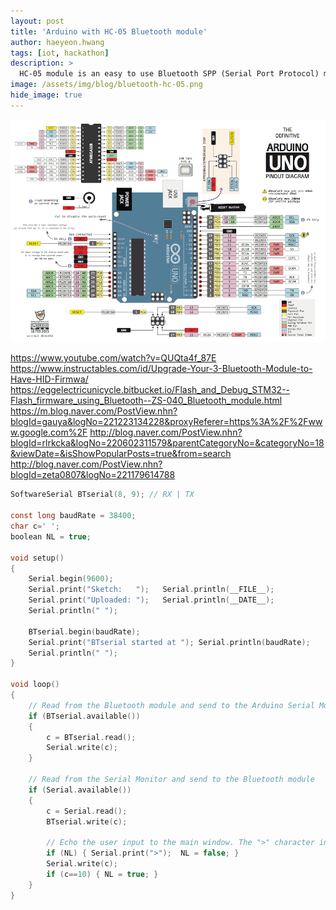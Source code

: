 ```yaml
---
layout: post
title: 'Arduino with HC-05 Bluetooth module' 
author: haeyeon.hwang
tags: [iot, hackathon]
description: >
  HC‐05 module is an easy to use Bluetooth SPP (Serial Port Protocol) module,designed for transparent wireless serial connection setup.The HC-05 Bluetooth Module can be used in a Master or Slave configuration, making it a great solution for wireless communication.This serial port bluetooth module is fully qualified Bluetooth V2.0+EDR (Enhanced Data Rate) 3Mbps Modulation with complete 2.4GHz radio transceiver and baseband. It uses CSR Bluecore 04‐External single chip Rluetooth system with CMOS technology and with AFH (Adaptive Frequency Hopping Feature).
image: /assets/img/blog/bluetooth-hc-05.png
hide_image: true
---
```


![pinout](/assets/img/blog/arduino-uno-pinout.png)

https://www.youtube.com/watch?v=QUQta4f_87E
https://www.instructables.com/id/Upgrade-Your-3-Bluetooth-Module-to-Have-HID-Firmwa/
https://eggelectricunicycle.bitbucket.io/Flash_and_Debug_STM32--Flash_firmware_using_Bluetooth--ZS-040_Bluetooth_module.html
https://m.blog.naver.com/PostView.nhn?blogId=gauya&logNo=221223134228&proxyReferer=https%3A%2F%2Fwww.google.com%2F
http://blog.naver.com/PostView.nhn?blogId=rlrkcka&logNo=220602311579&parentCategoryNo=&categoryNo=18&viewDate=&isShowPopularPosts=true&from=search
http://blog.naver.com/PostView.nhn?blogId=zeta0807&logNo=221179614788


```c
SoftwareSerial BTserial(8, 9); // RX | TX
 
const long baudRate = 38400; 
char c=' ';
boolean NL = true;
 
void setup() 
{
    Serial.begin(9600);
    Serial.print("Sketch:   ");   Serial.println(__FILE__);
    Serial.print("Uploaded: ");   Serial.println(__DATE__);
    Serial.println(" ");
 
    BTserial.begin(baudRate);  
    Serial.print("BTserial started at "); Serial.println(baudRate);
    Serial.println(" ");
}
 
void loop()
{ 
    // Read from the Bluetooth module and send to the Arduino Serial Monitor
    if (BTserial.available())
    {
        c = BTserial.read();
        Serial.write(c);
    }
 
    // Read from the Serial Monitor and send to the Bluetooth module
    if (Serial.available())
    {
        c = Serial.read();
        BTserial.write(c);   
 
        // Echo the user input to the main window. The ">" character indicates the user entered text.
        if (NL) { Serial.print(">");  NL = false; }
        Serial.write(c);
        if (c==10) { NL = true; }
    }
}
```